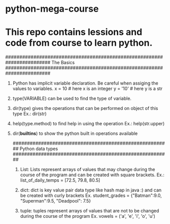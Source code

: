 # python-mega-course

# This repo contains lessions and code from course to learn python.


########################################################################
The Basics
########################################################################

1. Python has implicit variable declaration. Be careful when assiging the values to variables.
    x = 10   # here x is an integer
    y = '10' # here y is a str

2. type(VARIABLE) can be used to find the type of variable.

3. dir(type) gives the operations that can be performed on object of this type 
    Ex.: dir(str)

4. help(type.method) to find help in using the operation
    Ex.: help(str.upper)

5. dir(__builtins__) to show the python built in operations available


    ########################################################
                Python data types
    ########################################################

    1. List:
            Lists represent arrays of values that may change during the course of the program and can be created with square brackets.
            Ex.: list_of_daily_temps = [72.5, 79.8, 80.5]
    
    2. dict:
            dict is key value pair data type like hash map in java :) and can be created with curly brackets
            Ex. student_grades =  {"Batman":9.0, "Superman":9.5, "Deadpool": 7.5}
            
    3. tuple:
            tuples represent arrays of values that are not to be changed during the course of the program
            Ex. vowels = ('a', 'e', 'i', 'o', 'u')

